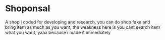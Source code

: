 # Shoponsal
A shop i coded for developing and research, you can do shop fake and bring item as much as you want, the weakness here is you cant search item what you want, yaaa because i made it immediately
